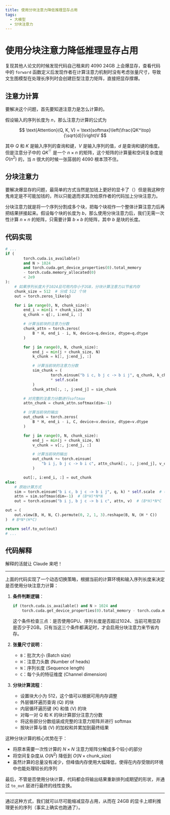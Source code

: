 ```yaml
---
title: 使用分块注意力降低推理显存占用
tags:
  - 大模型
  - 分块注意力
---
```


# 使用分块注意力降低推理显存占用

复现其他人论文的时候发现代码自己租来的 4090 24GB 上会爆显存，查看代码中的 `forward` 函数定义后发现作者在计算注意力机制时没有考虑张量尺寸，导致文生图模型在处理长序列时会创建巨型注意力矩阵，直接把显存撑爆。

## 注意力计算

要解决这个问题，首先要知道注意力是怎么计算的。

假设输入的序列长度为 $n$，那么注意力计算的公式为

$$
\text{Attention}(Q, K, V) = \text{softmax}\left(\frac{QK^\top}{\sqrt{d}}\right)V
$$

其中 $Q$ 和 $K$ 是输入序列的查询和键，$V$ 是输入序列的值，$d$ 是查询和键的维度。但是注意分子中的 $QK^\top$ 是一个 $n \times n$ 的矩阵，这个矩阵的计算量和空间复杂度是 $O(n^2)$ 的，当 $n$ 很大的时候一张孱弱的 4090 根本顶不住。

## 分块注意力

要解决爆显存的问题，最简单的方式当然是加钱上更好的显卡了（）但是我这种穷鬼肯定是不可能加钱的，所以只能退而求其次给原作者的代码加上分块注意力。

分块注意力就是将一个序列分割成多个块，把每个块视作一个整体计算注意力后再把结果拼接起来。假设每个块的长度为 $b$，那么使用分块注意力后，我们无需一次性计算 $n \times n$ 的矩阵，只需要计算 $b \times b$ 的矩阵，其中 $b$ 是块的长度。

## 代码实现

```python
# ...
if (
        torch.cuda.is_available()
        and N > 1024
        and torch.cuda.get_device_properties(0).total_memory
        - torch.cuda.memory_allocated(0)
        < 2e9
):
    # 如果序列长度大于1024且可用内存小于2GB，分块计算注意力以节省内存
    chunk_size = 512  # 分成 512 个块
    out = torch.zeros_like(q)

    for i in range(0, N, chunk_size):
        end_i = min(i + chunk_size, N)
        q_chunk = q[:, i:end_i, :]

        # 计算当前块的注意力分数
        chunk_attn = torch.zeros(
            B * H, end_i - i, N, device=q.device, dtype=q.dtype
        )

        for j in range(0, N, chunk_size):
            end_j = min(j + chunk_size, N)
            k_chunk = k[:, j:end_j, :]

            # 计算当前块的注意力分数
            sim_chunk = (
                    torch.einsum("b i c, b j c -> b i j", q_chunk, k_chunk)
                    * self.scale
            )
            chunk_attn[:, :, j:end_j] = sim_chunk

        # 对完整的注意力分数进行softmax
        attn_chunk = chunk_attn.softmax(dim=-1)

        # 计算当前块的输出
        out_chunk = torch.zeros(
            B * H, end_i - i, C, device=v.device, dtype=v.dtype
        )

        for j in range(0, N, chunk_size):
            end_j = min(j + chunk_size, N)
            v_chunk = v[:, j:end_j, :]

            # 计算当前块的输出
            out_chunk += torch.einsum(
                "b i j, b j c -> b i c", attn_chunk[:, :, j:end_j], v_chunk
            )

        out[:, i:end_i, :] = out_chunk
else:
    # 原始计算方式
    sim = torch.einsum("b i c, b j c -> b i j", q, k) * self.scale  # (B*H)*N*N
    attn = sim.softmax(dim=-1)  # (B*H)*N*N
    out = torch.einsum("b i j, b j c -> b i c", attn, v)  # (B*H)*N*C

out = (
    out.view(B, H, N, C).permute(0, 2, 1, 3).reshape(B, N, (H * C))
)  # B*N*(H*C)

return self.to_out(out)
# ...
```

## 代码解释

解释的活就让 Claude 来吧！

---

上面的代码实现了一个动态切换策略，根据当前的计算环境和输入序列长度来决定是否使用分块注意力计算：

1. **条件判断逻辑**：

   ```python
   if (torch.cuda.is_available() and N > 1024 and
       torch.cuda.get_device_properties(0).total_memory - torch.cuda.memory_allocated(0) < 2e9):
   ```

   这个条件检查三点：是否使用GPU、序列长度是否超过1024、当前可用显存是否少于2GB。只有当这三个条件都满足时，才会启用分块注意力来节省内存。

2. **张量尺寸说明**：

   - `B`：批次大小 (Batch size)
   - `H`：注意力头数 (Number of heads)
   - `N`：序列长度 (Sequence length)
   - `C`：每个头的特征维度 (Channel dimension)

3. **分块计算流程**：
   - 设置块大小为 512，这个值可以根据可用内存调整
   - 外层循环遍历查询 (Q) 的块
   - 内层循环遍历键 (K) 和值 (V) 的块
   - 对每一对 Q 和 K 的块计算部分注意力分数
   - 将这些部分分数组装成完整的注意力矩阵并进行 softmax
   - 按块计算与值 (V) 的加权和并累加到最终结果

这种分块计算的核心优势在于：

- 将原本需要一次性计算的 $N \times N$ 注意力矩阵分解成多个较小的部分
- 将空间复杂度从 $O(N^2)$ 降低到 $O(N \times \text{chunk\_size})$
- 虽然计算的总量没有减少，但峰值内存使用大幅降低，使得在内存受限的环境中也能处理较长的序列

最后，不管是否使用分块计算，代码都会将输出结果重新排列成期望的形状，并通过 `to_out` 层进行最终的线性变换。

---

通过这种方式，我们就可以尽可能缩减显存占用，从而在 24GB 的显卡上顺利推理更长的序列（事实上确实也跑通了）。
